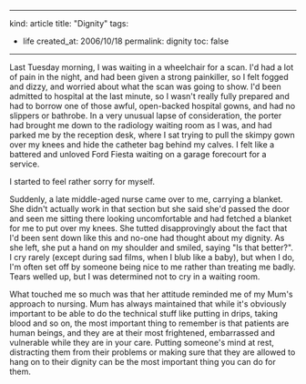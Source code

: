 -----
kind: article
title: "Dignity"
tags:
- life
created_at: 2006/10/18
permalink: dignity
toc: false
-----

<p>Last Tuesday morning, I was waiting in a wheelchair for a scan. I'd had a lot of pain in the night, and had been given a strong painkiller, so I felt fogged and dizzy, and worried about what the scan was going to show. I'd been admitted to hospital at the last minute, so I wasn't really fully prepared and had to borrow one of those awful, open-backed hospital gowns, and had no slippers or bathrobe. In a very unusual lapse of consideration, the porter had brought me down to the radiology waiting room as I was, and had parked me by the reception desk, where I sat trying to pull the skimpy gown over my knees and hide the catheter bag behind my calves. I felt like a battered and unloved Ford Fiesta waiting on a garage forecourt for a service.</p>

<p>I started to feel rather sorry for myself.</p>


<p>Suddenly, a late middle-aged nurse came over to me, carrying a blanket. She didn't actually work in that section but she said she'd passed the door and seen me sitting there looking uncomfortable and had fetched a blanket for me to put over my knees. She tutted disapprovingly about the fact that I'd been sent down like this and no-one had thought about my dignity. As she left, she put a hand on my shoulder and smiled, saying "Is that better?". I cry rarely (except during sad films, when I blub like a baby), but when I do, I'm often set off by someone being nice to me rather than treating me badly. Tears welled up, but I was determined not to cry in a waiting room.</p>

<p>What touched me so much was that her attitude reminded me of my Mum's approach to nursing. Mum has always maintained that while it's obviously important to be able to do the technical stuff like putting in drips, taking blood and so on, the most important thing to remember is that patients are human beings, and they are at their most frightened, embarrassed and vulnerable while they are in your care. Putting someone's mind at rest, distracting them from their problems or making sure that they are allowed to hang on to their dignity can be the most important thing you can do for them.</p>

